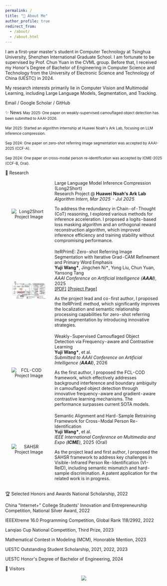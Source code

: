 ```yaml
---
permalink: /
title: "👋 About Me"
author_profile: true
redirect_from:
  - /about/
  - /about.html
---
```


I am a first-year master's student in Computer Technology at Tsinghua University, Shenzhen International Graduate School. I am fortunate to be supervised by Prof. Chun Yuan in the CVML group. Before that, I received my Honor's Degree of Bachelor of Engineering in Computer Science and Technology from the University of Electronic Science and Technology of China (UESTC) in 2024.

My research interests primarily lie in Computer Vision and Multimodal Learning, including Large Language Models, Segmentation, and Tracking.

Email / Google Scholar / GitHub

✨ News
<span style="font-size: smaller;">May 2025: One paper on weakly-supervised camouflaged object detection has been submitted to AAAI-2026.</span>

<span style="font-size: smaller;">Mar 2025: Started an algorithm internship at Huawei Noah's Ark Lab, focusing on LLM inference compression.</span>

<span style="font-size: smaller;">Sep 2024: One paper on zero-shot referring image segmentation was accepted by AAAI-2025 (CCF-A).</span>

<span style="font-size: smaller;">Sep 2024: One paper on cross-modal person re-identification was accepted by ICME-2025 (CCF-B, Oral).</span>

🔬 Research
<table style="width:100%;border:0px;border-spacing:0px;border-collapse:separate;margin-right:auto;margin-left:auto;"><tbody>

<!-- Long2Short -->

<tr>
<td style="padding:20px;width:30%;max-width:30%" align="center">
<img style="width:100%;max-width:100%" src="https://www.google.com/search?q=https://placehold.co/400x250/EFEFEF/333333%3Ftext%3DLong2Short" alt="Long2Short Project Image">
</td>
<td width="75%" valign="center">
<papertitle>Large Language Model Inference Compression (Long2Short)</papertitle>
<br>
Research Project @ <b>Huawei Noah's Ark Lab</b>
<br>
<em>Algorithm Intern, Mar 2025 - Jul 2025</em>
<br>
<p>To address the redundancy in Chain-of-Thought (CoT) reasoning, I explored various methods for inference acceleration. I proposed a logits-based loss masking algorithm and an orthogonal reward reconstruction algorithm, which improved inference efficiency and training stability without compromising performance.</p>
</td>
</tr>

<!-- IteRPrimE -->

<tr>
<td style="padding:20px;width:30%;max-width:30%" align="center">
<img style="width:100%;max-width:100%" src="../images/iterprime.png" alt="IteRPrimE Project Image">
</td>
<td width="75%" valign="center">
<papertitle>IteRPrimE: Zero-shot Referring Image Segmentation with Iterative Grad-CAM Refinement and Primary Word Emphasis</papertitle>
<br>
<b>Yuji Wang*</b>, Jingchen Ni*, Yong Liu, Chun Yuan, Yansong Tang
<br>
<em>AAAI Conference on Artificial Intelligence (<strong>AAAI</strong>)</em>, 2025
<br>
<a href="https://ojs.aaai.org/index.php/AAAI/article/view/32880">[PDF]</a>
<a href="https://github.com/VoyageWang/IteRPrimE">[Project Page]</a>
<br>
<p>As the project lead and co-first author, I proposed the IteRPrimE method, which significantly improves the localization and semantic relationship processing capabilities for zero-shot referring image segmentation by introducing innovative strategies.</p>
</td>
</tr>

<!-- FCL-COD -->

<tr>
<td style="padding:20px;width:30%;max-width:30%" align="center">
<img style="width:100%;max-width:100%" src="https://www.google.com/search?q=https://placehold.co/400x250/EFEFEF/333333%3Ftext%3DFCL-COD" alt="FCL-COD Project Image">
</td>
<td width="75%" valign="center">
<papertitle>Weakly-Supervised Camouflaged Object Detection via Frequency-aware and Contrastive Learning</papertitle>
<br>
<b>Yuji Wang*</b>, et al.
<br>
<em>Submitted to AAAI Conference on Artificial Intelligence (<strong>AAAI</strong>)</em>, 2026
<br>
<p>As the first author, I proposed the FCL-COD framework, which effectively addresses background interference and boundary ambiguity in camouflaged object detection through innovative frequency-aware and gradient-aware contrastive learning mechanisms. The performance surpasses current SOTA models.</p>
</td>
</tr>

<!-- SAHSR -->

<tr>
<td style="padding:20px;width:30%;max-width:30%" align="center">
<img style="width:100%;max-width:100%" src="https://www.google.com/search?q=https://placehold.co/400x250/EFEFEF/333333%3Ftext%3DSAHSR" alt="SAHSR Project Image">
</td>
<td width="75%" valign="center">
<papertitle>Semantic Alignment and Hard-Sample Retraining Framework for Cross-Modal Person Re-Identification</papertitle>
<br>
<b>Yuji Wang*</b>, et al.
<br>
<em>IEEE International Conference on Multimedia and Expo (<strong>ICME</strong>)</em>, 2025 (Oral)
<br>
<p>As the project lead and first author, I proposed the SAHSR framework to address key challenges in Visible-Infrared Person Re-Identification (VI-ReID), including semantic mismatch and hard-sample discrimination. A patent application for the related work is in progress.</p>
</td>
</tr>

</tbody></table>

🏆 Selected Honors and Awards
National Scholarship, 2022

China "Internet+" College Students' Innovation and Entrepreneurship Competition, National Silver Award, 2022

IEEEXtreme 16.0 Programming Competition, Global Rank 118/2992, 2022

Lanqiao Cup National Competition, Third Prize, 2023

Mathematical Contest in Modeling (MCM), Honorable Mention, 2023

UESTC Outstanding Student Scholarship, 2021, 2022, 2023

UESTC Honor's Degree of Bachelor of Engineering, 2024

👥 Visitors
<div style="text-align: center;">
<a href="https://clustrmaps.com/site/1c66m" title="Visit tracker"><img src="//clustrmaps.com/map_v2.png?cl=ffffff&w=a&t=tt&d=SXJmirhTs4ZzElqBB44im0Ge5e4xIAEpNBV_x9oQx68" /></a>
</div>